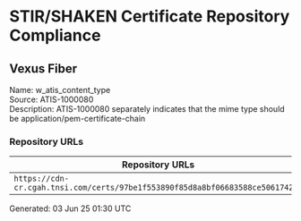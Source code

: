 # STIR/SHAKEN Certificate Repository Compliance

## Vexus Fiber

Name: w_atis_content_type\
Source: ATIS-1000080\
Description: ATIS-1000080 separately indicates that the mime type should be application/pem-certificate-chain
### Repository URLs

| Repository URLs | Not After |  Problems | Link |
|-----------------|-----------|-----------|------|
| `https://cdn-cr.cgah.tnsi.com/certs/97be1f553890f85d8a8bf06683588ce5061742f3` | 28&#160;Jun&#160;26&#160;11:04&#160;UTC | true | [view](../../REPOS/7cbdc9df69c6c839a422070e02328b18ce5a5119/README.md) |


Generated: 03 Jun 25 01:30 UTC